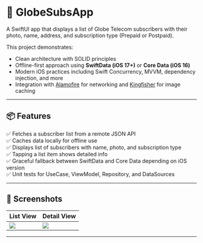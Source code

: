 # 📱 GlobeSubsApp

A SwiftUI app that displays a list of Globe Telecom subscribers with their photo, name, address, and subscription type (Prepaid or Postpaid).

This project demonstrates:
- Clean architecture with SOLID principles
- Offline-first approach using **SwiftData (iOS 17+)** or **Core Data (iOS 16)**
- Modern iOS practices including Swift Concurrency, MVVM, dependency injection, and more
- Integration with [Alamofire](https://github.com/Alamofire/Alamofire) for networking and [Kingfisher](https://github.com/onevcat/Kingfisher) for image caching

---

## 📦 Features

✅ Fetches a subscriber list from a remote JSON API  
✅ Caches data locally for offline use  
✅ Displays list of subscribers with name, photo, and subscription type  
✅ Tapping a list item shows detailed info  
✅ Graceful fallback between SwiftData and Core Data depending on iOS version  
✅ Unit tests for UseCase, ViewModel, Repository, and DataSources  

---
## 📸 Screenshots

| List View | Detail View |
|----------|-------------|
| ![](https://drive.google.com/uc?export=view&id=1PtNwbKRmyRgAur7IE75o-1Yjaweha-qY) | ![](https://drive.google.com/uc?export=view&id=1TGeUtNmXctyzsd9N9PCvPhTUmFrqfPEl) |

---

